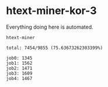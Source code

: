 # htext-miner-kor-3

Everything doing here is automated.

```
htext-miner

total: 7454/9855 (75.63673262303399%)

job0: 1345
job1: 1562
job2: 1471
job3: 1609
job4: 1467
```